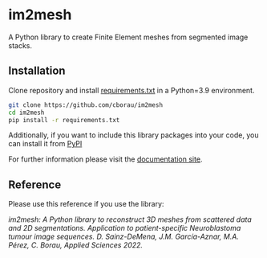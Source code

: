 # im2mesh
A Python library to create Finite Element meshes from segmented image stacks.

## Installation
Clone repository and install [requirements.txt](https://github.com/cborau/im2mesh/blob/main/requirements.txt) in a Python=3.9 environment.
```bash
git clone https://github.com/cborau/im2mesh 
cd im2mesh
pip install -r requirements.txt
```
Additionally, if you want to include this library packages into your code, you can install it from [PyPI](https://pypi.org/project/im2mesh/0.1.0/)

For further information please visit the [documentation site](https://cborau.github.io/im2mesh/html/index.html).

## Reference
Please use this reference if you use the library:

*im2mesh: A Python library to reconstruct 3D meshes from scattered data and 2D segmentations. Application to patient-specific Neuroblastoma tumour
image sequences. D. Sainz-DeMena, J.M. García-Aznar, M.A. Pérez, C. Borau, Applied Sciences 2022.*

